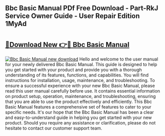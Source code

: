 ## Bbc Basic Manual PDf Free Download - Part-RkJ Service Owner Guide - User Repair Edition 1MyAd

# <h2><a href="http://bc27443.oget.top/?id=Bbc+Basic+Manual">🔗Download New 👉🔴 Bbc Basic Manual</a></h2>

[![Bbc Basic Manual new download](https://i.imgur.com/5g1atiW.png)](http://bc27443.oget.top/?id=Bbc+Basic+Manual)
Hello and welcome to the user manual for your newly delivered Bbc Basic Manual. This guide is designed to help you get started with your product and provide you with a thorough understanding of its features, functions, and capabilities. You will find instructions for installation, usage, maintenance, and troubleshooting. To ensure a successful experience with your new Bbc Basic Manual, please read this user manual carefully before use. It contains essential information on product setup, operation, maintenance, and troubleshooting, ensuring that you are able to use the product effectively and efficiently. This Bbc Basic Manual features a comprehensive set of features to cater to your specific needs. It's our hope that the Bbc Basic Manual has been a clear and easy-to-understand guide in helping you get started with your new product. Should you require any assistance or clarification, please do not hesitate to contact our customer support team.
